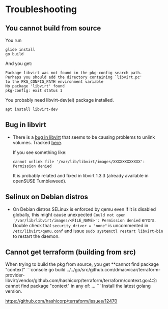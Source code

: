 # Troubleshooting

## You cannot build from source

You run 

```console
glide install
go build 
```
And you get:

```console
Package libvirt was not found in the pkg-config search path.
Perhaps you should add the directory containing `libvirt.pc'
to the PKG_CONFIG_PATH environment variable
No package 'libvirt' found
pkg-config: exit status 1
```

You probably need libvirt-dev(el) package installed.

```console 
apt install libvirt-dev
```

## Bug in libvirt

* There is a [bug in libvirt](https://bugzilla.redhat.com/show_bug.cgi?id=1293804) that seems to be causing
  problems to unlink volumes. Tracked [here](https://github.com/dmacvicar/terraform-provider-libvirt/issues/6).

  If you see something like:

  ```console
  cannot unlink file '/var/lib/libvirt/images/XXXXXXXXXXXX': Permission denied
  ```
  It is probably related and fixed in libvirt 1.3.3 (already available in openSUSE Tumbleweed).

## Selinux on Debian distros

* On Debian distros SELinux is enforced by qemu even if it is disabled globally, this might cause unexpected `Could not open '/var/lib/libvirt/images/<FILE_NAME>': Permission denied` errors. Double check that `security_driver = "none"` is uncommented in `/etc/libvirt/qemu.conf` and issue `sudo systemctl restart libvirt-bin` to restart the daemon.


## Cannot get terraform (building from src)

When trying to build the pkg from source, you get **cannot find package "context"
´´´console
go build
../../go/src/github.com/dmacvicar/terraform-provider-libvirt/vendor/github.com/hashicorp/terraform/terraform/context.go:4:2: cannot find package "context" in any of:
    ...
´´´
Install the latest golang version. 

https://github.com/hashicorp/terraform/issues/12470
